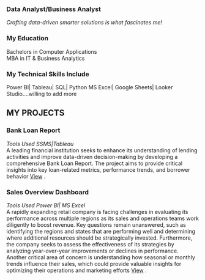 ### Data Analyst/Business Analyst  
*Crafting data-driven smarter solutions is what fascinates me!*

### My Education 
Bachelors in Computer Applications  
MBA in IT & Business Analytics  

### My Technical Skills Include
Power BI| Tableau| SQL| Python MS Excel| Google Sheets| Looker Studio....willing to add more 

## MY PROJECTS

### Bank Loan Report
*Tools Used SSMS|Tableau*  
A leading financial institution seeks to enhance its understanding of lending activities and improve data-driven decision-making by developing a comprehensive Bank Loan Report. The project aims to provide critical insights into key loan-related metrics, performance trends, and borrower behavior [View](https://github.com/Apoorva-Vats/Bank-Loan-Report) .

### Sales Overview Dashboard
*Tools Used Power BI| MS Excel*  
A rapidly expanding retail company is facing challenges in evaluating its performance across multiple regions as its sales and operations teams work diligently to boost revenue. Key questions remain unanswered, such as identifying the regions and states that are performing well and determining where additional resources should be strategically invested. Furthermore, the company seeks to assess the effectiveness of its strategies by analyzing year-over-year improvements or declines in performance. Another critical area of concern is understanding how seasonal or monthly trends influence their sales, which could provide valuable insights for optimizing their operations and marketing efforts [View](https://github.com/Apoorva-Vats/Sales-Overview-Dashoboard) .

